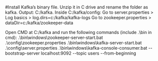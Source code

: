 #Install Kafka’s binary file.
Unzip it in C drive and rename the folder as kafka. Output: C:/kafka.
Inside C:/kafka/config:
    Go to server.properties > Log basics > log.dirs=c:/kafka/kafka-logs
    Go to zookeeper.properties > dataDir=c:/kafka/zookeeper-data


Open CMD at C:/kafka and run the following commands (include .\bin in cmd):
.\bin\windows\zookeeper-server-start.bat .\config\zookeeper.properties
.\bin\windows\kafka-server-start.bat .\config\server.properties
.\bin\windows\kafka-console-consumer.bat --bootstrap-server localhost:9092 --topic users --from-beginning
